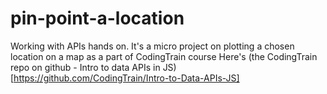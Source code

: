# pin-point-a-location
Working with APIs hands on. It's a micro project on plotting a chosen location on a map as a part of CodingTrain course
Here's (the CodingTrain repo on github - Intro to data APIs in JS) [https://github.com/CodingTrain/Intro-to-Data-APIs-JS]

